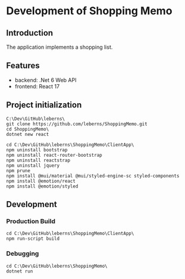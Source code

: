 # Development of Shopping Memo

## Introduction

The application implements a shopping list.

## Features

* backend: .Net 6 Web API
* frontend: React 17

## Project initialization

```
C:\Dev\GitHub\leberns\
git clone https://github.com/leberns/ShoppingMemo.git
cd ShoppingMemo\
dotnet new react
```

```
cd C:\Dev\GitHub\leberns\ShoppingMemo\ClientApp\
npm uninstall bootstrap
npm uninstall react-router-bootstrap
npm uninstall reactstrap
npm uninstall jquery
npm prune
npm install @mui/material @mui/styled-engine-sc styled-components
npm install @emotion/react
npm install @emotion/styled
```

## Development

### Production Build
```
cd C:\Dev\GitHub\leberns\ShoppingMemo\ClientApp\
npm run-script build
```

### Debugging
```
cd C:\Dev\GitHub\leberns\ShoppingMemo\
dotnet run
```
